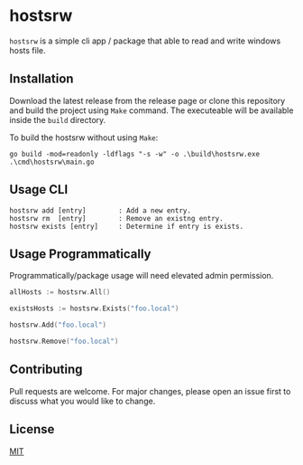 # hostsrw

`hostsrw` is a simple cli app / package that able to read and write windows hosts file.

## Installation

Download the latest release from the release page or clone this repository and build the project using `Make` command. The executeable will be available inside the `build` directory.

To build the hostsrw without using `Make`:
```
go build -mod=readonly -ldflags "-s -w" -o .\build\hostsrw.exe .\cmd\hostsrw\main.go
```

## Usage CLI

```
hostsrw add [entry]        : Add a new entry.
hostsrw rm  [entry]        : Remove an existng entry.
hostsrw exists [entry]     : Determine if entry is exists.
```

## Usage Programmatically
Programmatically/package usage will need elevated admin permission.

```go
allHosts := hostsrw.All()

existsHosts := hostsrw.Exists("foo.local")

hostsrw.Add("foo.local")

hostsrw.Remove("foo.local")
```

## Contributing

Pull requests are welcome. For major changes, please open an issue first
to discuss what you would like to change.

## License

[MIT](https://github.com/aziyan99/hostsrw/blob/main/LICENSE)
